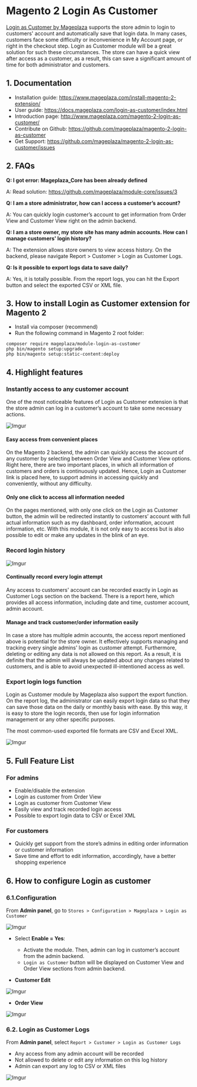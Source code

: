 
# Magento 2 Login As Customer 

[Login as Customer by Mageplaza](https://www.mageplaza.com/magento-2-login-as-customer/) supports the store admin to login to customers' account and automatically save that login data. In many cases, customers face some difficulty or inconvenience in My Account page, or right in the checkout step. Login as Customer module will be a great solution for such these circumstances. The store can have a quick view after access as a customer, as a result, this can save a significant amount of time for both administrator and customers.



## 1. Documentation

- Installation guide: https://www.mageplaza.com/install-magento-2-extension/
- User guide: https://docs.mageplaza.com/login-as-customer/index.html
- Introduction page: http://www.mageplaza.com/magento-2-login-as-customer/
- Contribute on Github: https://github.com/mageplaza/magento-2-login-as-customer
- Get Support: https://github.com/mageplaza/magento-2-login-as-customer/issues


## 2. FAQs

**Q: I got error: Mageplaza_Core has been already defined**

A: Read solution: https://github.com/mageplaza/module-core/issues/3

**Q: I am a store administrator, how can I access a customer’s account?**

A: You can quickly login customer’s account to get information from Order View and Customer View right on the admin backend. 

**Q: I am a store owner, my store site has many admin accounts. How can I manage customers' login history?**

A: The extension allows store owners to view access history. On the backend, please navigate Report > Customer > Login as Customer Logs. 

**Q: Is it possible to export logs data to save daily?**

A:  Yes, it is totally possible. From the report logs, you can hit the Export button and select the exported CSV or XML file. 


## 3. How to install Login as Customer extension for Magento 2
- Install via composer (recommend)
- Run the following command in Magento 2 root folder:

```
composer require mageplaza/module-login-as-customer
php bin/magento setup:upgrade
php bin/magento setup:static-content:deploy
```

## 4. Highlight features


### Instantly access to any customer account 

One of the most noticeable features of Login as Customer extension is that the store admin can log in a customer’s account to take some necessary actions.

![Imgur](https://i.imgur.com/wjxAovr.png)

#### Easy access from convenient places 

On the Magento 2 backend, the admin can quickly access the account of any customer by selecting between Order View and Customer View options. Right here, there are two important places, in which all information of customers and orders is continuously updated. Hence, Login as Customer link is placed here, to support admins in accessing quickly and conveniently, without any difficulty. 

#### Only one click to access all information needed

On the pages mentioned, with only one click on the Login as Customer button, the admin will be redirected instantly to customers’ account with full actual information such as my dashboard, order information, account information, etc. With this module, it is not only easy to access but is also possible to edit or make any updates in the blink of an eye.



### Record login history

![Imgur](https://i.imgur.com/Uvg5qTA.png)

#### Continually record every login attempt

Any access to customers' account can be recorded exactly in Login as Customer Logs section on the backend. There is a report here, which provides all access information, including date and time, customer account, admin account.
 
#### Manage and track customer/order information easily 

In case a store has multiple admin accounts, the access report mentioned above is potential for the store owner. It effectively supports managing and tracking every single admins' login as customer attempt. Furthermore, deleting or editing any data is not allowed on this report. As a result, it is definite that the admin will always be updated about any changes related to customers, and is able to avoid unexpected ill-intentioned access as well. 



### Export login logs function

Login as Customer module by Mageplaza also support the export function. On the report log, the administrator can easily export login data so that they can save those data on the daily or monthly basis with ease. By this way, it is easy to store the login records, then use for login information management or any other specific purposes. 

The most common-used exported file formats are CSV and Excel XML.  

![Imgur](https://i.imgur.com/nlgTMbm.png)


## 5. Full Feature List

### For admins
- Enable/disable the extension 
- Login as customer from Order View 
- Login as customer from Customer View
- Easily view and track recorded login access 
- Possible to export login data to CSV or Excel XML 

### For customers
- Quickly get support from the store’s admins in editing order information or customer information  
- Save time and effort to edit information, accordingly, have a better shopping experience



## 6. How to configure Login as customer

### 6.1.Configuration

From **Admin panel**, go to `Stores > Configuration > Mageplaza > Login as Customer` 

![Imgur](https://i.imgur.com/s7jE6Zr.png)

- Select **Enable = Yes**:
  - Activate the module. Then, admin can log in customer’s account from the admin backend. 
  - `Login as Customer` button will be displayed on Customer View and Order View sections from admin backend.
  
- **Customer Edit**
  
![Imgur](https://i.imgur.com/YQni7Dz.png)

- **Order View**

![Imgur](https://i.imgur.com/pdS3kop.png)



### 6.2. Login as Customer Logs

From **Admin panel**, select `Report > Customer > Login as Customer Logs`

- Any access from any admin account will be recorded
- Not allowed to delete or edit any information on this log history
- Admin can export any log to CSV or XML files

![Imgur](https://i.imgur.com/CoeCxzo.png)
